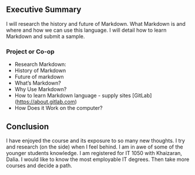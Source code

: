 ## Executive Summary
I will research the history and future of Markdown.  What Markdown is and where and how we can use this language. I will detail how to learn Markdown and submit a sample.

### Project or Co-op
* Research Markdown: 
* History of Markdown
* Future of markdown
* What’s Markdown?
* Why Use Markdown?
* How to learn Markdown language - supply sites [GitLab] (https://about.gitlab.com)
* How Does it Work on the computer?

## Conclusion
I have enjoyed the course and its exposure to so many new thoughts.  I try and research (on the side) when I feel behind. I am in awe of some of the younger students knowledge. I am registered for IT 1050 with Khaizaran, Dalia.  I would like to know the most employable IT degrees. Then take more courses and decide a path.




